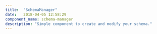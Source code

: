 ```yaml
---
title:  "SchemaManager"
date:   2018-04-05 12:58:29
component_name: schema-manager
description: "Simple component to create and modify your schema." 
---
```

